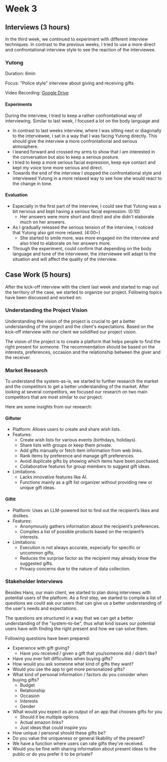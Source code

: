 # Week 3 

## Interviews (3 hours)

In the third week, we continued to experiment with different interview techniques. In contrast to the previous weeks, I tried to use a more direct and confrontational interview style to see the reaction of the interviewee. 

### Yutong

Duration: 6min

Focus: "Police style" interview about giving and receiving gifts

Video Recording: [Google Drive](https://drive.google.com/file/d/1a12sF9fDWUOvgIzM02TQWjyqH82PV8wW/view?usp=sharing)

#### Experiments

During the interview, I tried to keep a rather confrontational way of interviewing. Similar to last week, I focused a lot on the body language and 

- In contrast to last weeks interview, where I was sitting next or diagonally to the interviewee, I sat in a way that I was facing Yutong directly. This should give the interview a more confrontational and serious atmosphere.
- I leaned forward and crossed my arms to show that I am interested in the conversation but also to keep a serious posture.
- I tried to keep a more serious facial expression, keep eye contact and kept my voice tone more serious and direct.
- Towards the end of the interview I stopped the confrontational style and interviewed Yutong in a more relaxed way to see how she would react to the change in tone.

#### Evaluation

- Especially in the first part of the interview, I could see that Yutong was a bit nervous and kept having a serious facial expression. (0:10)
  - Her answers were more short and direct and she didn't elaborate much on her answers.
- As I gradually released the serious tension of the interview, I noticed that Yutong also got more relaxed. (4:00~)
  - She started to smile more, was more engaged inn the interview and also tried to elaborate on her answers more. 
- Through the experiment, could confirm that depending on the body language and tone of the interviewer, the interviewee will adapt to the situation and will affect the quality of the interview.

## Case Work (5 hours)

After the kick-off interview with the client last week and started to map out the territory of the case, we started to organize our project. Following topics have been discussed and worked on:

### Understanding the Project Vision

Understanding the vision of the project is crucial to get a better understanding of the project and the client's expectations. Based on the kick-off interview with our client we solidified our  project vision.

The vision of the project is to create a platform that helps people to find the right present for someone. The recommendation should be based on the interests, preferences, occasion and the relationship between the giver and the receiver.

### Market Research

To understand the system-as-is, we started to further research the market and the competitors to get a better understanding of the market. After looking at several competitors, we focused our research on two main competitors that are most similar to our project.

Here are some insights from our research:

#### Giftster

* Platform: Allows users to create and share wish lists.  
* Features:  
  * Create wish lists for various events (birthdays, holidays).  
  * Share lists with groups or keep them private.  
  * Add gifts manually or fetch item information from web links.  
  * Rank items by preference and manage gift preferences.  
  * Avoid duplicate gifts by showing which items have been purchased.  
  * Collaborative features for group members to suggest gift ideas.  
* Limitations:  
  * Lacks innovative features like AI.  
  * Functions mainly as a gift list organizer without providing new or unique gift ideas.

#### Giftit

* Platform: Uses an LLM-powered bot to find out the recipient’s likes and dislikes.  
* Features:  
  * Anonymously gathers information about the recipient’s preferences.  
  * Compiles a list of possible products based on the recipient’s interests.  
* Limitations:  
  * Execution is not always accurate, especially for specific or uncommon gifts.  
  * Reduces the surprise factor as the recipient may already know the suggested gifts.  
  * Privacy concerns due to the nature of data collection.

### Stakeholder Interviews

Besides Hans, our main client, we started to plan doing interviews with potential users of the platform. As a first step, we started to compile a list of questions we could ask our users that can give us a better understanding of the user's needs and expectations.

The questions are structured in a way that we can get a better understanding of the "system-to-be", thus what kind issues our potential users have with finding the right present and how we can solve them.

Following questions have been prepared:

* Experience with gift giving?  
  * Have you received / given a gift that you/someone did / didn’t like?  
* Have you ever felt difficulties when buying gifts?  
* How would you ask someone what kind of gifts they want?  
* Would you use the app to get more personalized gifts?  
* What kind of personal information / factors do you consider when buying gifts?  
  * Budget  
  * Relationship  
  * Occasion  
  * Interests  
  * Gender  
* What would you expect as an output of an app that chooses gifts for you  
  * Should it be multiple options  
  * Actual amazon links?  
  * Just ideas that could inspire you  
* How unique / personal should these gifts be?  
* Do you value the uniqueness or general likability of the present?  
* We have a function where users can rate gifts they’ve received.   
* Would you be fine with sharing information about present ideas to the public or do you prefer it to be private? 